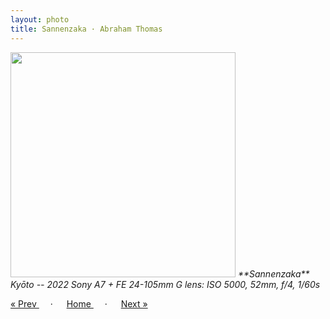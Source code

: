 ```yaml
---
layout: photo
title: Sannenzaka · Abraham Thomas
---
```


<img src="/assets/photos/Sannenzaka.jpg" width="360px" class="photo">

<i>
**Sannenzaka**  
Kyōto -- 2022  
Sony A7 + FE 24-105mm G lens: ISO 5000, 52mm, f/4, 1/60s
</i>

<a href="/gallery/glow"> &laquo; Prev </a> &emsp; · &emsp; 
<a href="/gallery"> Home </a> &emsp; · &emsp; 
<a href="/gallery/grove"> Next &raquo; </a>
